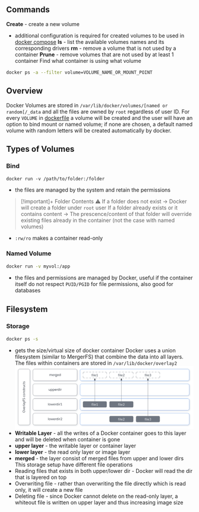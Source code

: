 ## Commands
**Create** - create a new volume
- additional configuration is required for created volumes to be used in [docker compose](docker-compose.md#[Volumes](docker-volumes.md))
**ls** - list the available volumes names and its corresponding drivers
**rm** - remove a volume that is not used by a container
**Prune** - remove volumes that are not used by at least 1 container
Find what container is using what volume 
```bash
docker ps -a --filter volume=VOLUME_NAME_OR_MOUNT_POINT
```
## Overview
Docker Volumes are stored in `/var/lib/docker/volumes/[named or random[/_data` and all the files are owned by `root` regardless of user ID. For every `VOLUME` in [dockerfile](dockerfile.md) a volume will be created and the user will have an option to bind mount or named volume; if none are chosen, a default named volume with random letters will be created automatically by docker.

## Types of Volumes
### Bind
```shell
docker run -v /path/to/folder:/folder
```
- the files are managed by the system and retain the permissions
> [!important]+ Folder Contents
> ⚠ If a folder does not exist -> Docker will create a folder under `root` user
> If a folder already exists or it contains content -> The prescence/content of that folder will override existing files already in the container (not the case with named volumes)
- `:rw/ro` makes a container read-only
### Named Volume
```bash
docker run -v myvol:/app
```
- the files and permissions are managed by Docker, useful if the container itself do not respect `PUID/PGID` for file permissions, also good for databases

## Filesystem
### Storage
```bash
docker ps -s
```
- gets the size/virtual size of docker container
Docker uses a union filesystem (similar to MergerFS) that combine the data into all layers. The files within containers are stored in `/var/lib/docker/overlay2`
![](assets/Pasted%20image%2020240723152323.png)
- **Writable Layer** - all the writes of a Docker container goes to this layer and will be deleted when container is gone
- **upper layer** - the writable layer or container layer
- **lower layer** - the read only layer or image layer
- **merged** - the layer consist of merged files from upper and lower dirs
This storage setup have different file operations
- Reading files that exists in both upper/lower dir - Docker will read the dir that is layered on top
- Overwriting file - rather than overwriting the file directly which is read only, it will create a new file
- Deleting file - since Docker cannot delete on the read-only layer, a whiteout file is written on upper layer and thus increasing image size